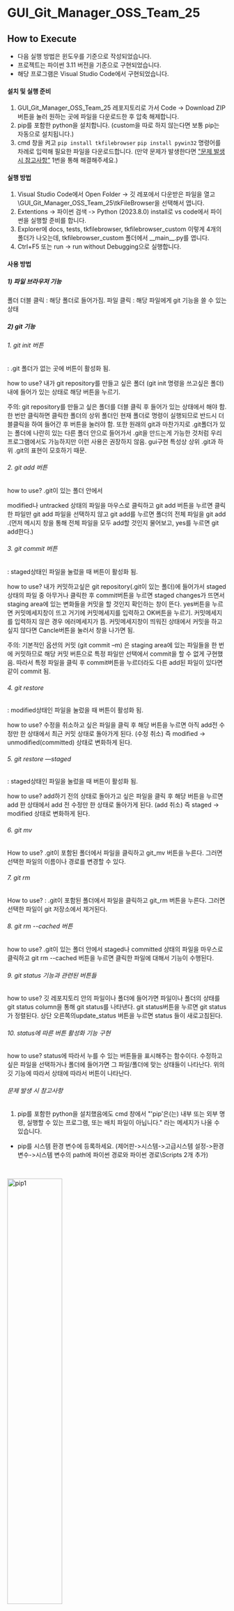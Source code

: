 # GUI_Git_Manager_OSS_Team_25






## How to Execute

- 다음 실행 방법은 윈도우를 기준으로 작성되었습니다.
- 프로젝트는 파이썬 3.11 버전을 기준으로 구현되었습니다.  
- 해당 프로그램은 Visual Studio Code에서 구현되었습니다.


#### 설치 및 실행 준비
1. GUI_Git_Manager_OSS_Team_25 레포지토리로 가서 Code -> Download ZIP 버튼을 눌러 원하는 곳에 파일을 다운로드한 후 압축 해제합니다.
2. pip를 포함한 python을 설치합니다. (custom을 따로 하지 않는다면 보통 pip는 자동으로 설치됩니다.)
3. cmd 창을 켜고
```pip install tkfilebrowser```
```pip install pywin32```
명령어를 차례로 입력해 필요한 파일을 다운로드합니다.  (만약 문제가 발생한다면 ["문제 발생 시 참고사항"](#문제-발생-시-참고사항) 1번을 통해 해결해주세요.) 



#### 실행 방법
1. Visual Studio Code에서 Open Folder -> 깃 레포에서 다운받은 파일을 열고 \GUI_Git_Manager_OSS_Team_25\tkFileBrowser을 선택해서 엽니다.
2. Extentions -> 파이썬 검색 -> Python (2023.8.0) install로 vs code에서 파이썬을 실행할 준비를 합니다.
3. Explorer에 docs, tests, tkfilebrowser, tkfilebrowser_custom 이렇게 4개의 폴더가 나오는데, tkfilebrowser_custom 폴더에서 \_\_main\_\_.py를 엽니다.
4. Ctrl+F5 또는 run -> run without Debugging으로 실행합니다.  


#### 사용 방법
##### 1) 파일 브라우저 기능
폴더 더블 클릭 : 해당 폴더로 들어가짐.
파일 클릭 : 해당 파일에게 git 기능을 쓸 수 있는 상태

##### 2) git 기능
###### 1. git init 버튼
  : .git 폴더가 없는 곳에 버튼이 활성화 됨.
  
  how to use? 내가 git repository를 만들고 싶은 폴더 (git init 명령을 쓰고싶은 폴더) 내에 들어가 있는 상태로 해당 버튼을 누르기. 
  
  주의: git repository를 만들고 싶은 폴더를 더블 클릭 후 들어가 있는 상태에서 해야 함. 한 번만 클릭하면 클릭한 폴더의 상위 폴더인 현재 폴더로 명령이 실행되므로 반드시 더블클릭을 하여 들어간 후 버튼을 눌러야 함. 또한 원래의 git과 마찬가지로 .git폴더가 있는 폴더에 나란히 있는 다른 폴더 안으로 들어가서 .git을 만드는게 가능한 것처럼 우리 프로그램에서도 가능하지만 이런 사용은 권장하지 않음. gui구현 특성상 상위 .git과 하위 .git의 표현이 모호하기 때문.

###### 2. git add 버튼

how to use? .git이 있는 폴더 안에서

modified나 untracked 상태의 파일을 마우스로 클릭하고 git add 버튼을 누르면 클릭한 파일만 git add
파일을 선택하지 않고 git add를 누르면 폴더의 전체 파일을 git add .(먼저 메시지 창을 통해 전체 파일을 모두 add할 것인지 물어보고, yes를 누르면 git add한다.)

###### 3. git commit 버튼

: staged상태인 파일을 눌렀을 때 버튼이 활성화 됨.

how to use? 내가 커밋하고싶은 git repository(.git이 있는 폴더)에 들어가서 staged 상태의 파일 중 아무거나 클릭한 후 commit버튼을 누르면 staged changes가 뜨면서 staging area에 있는 변화들을 커밋을 할 것인지 확인하는 창이 뜬다. yes버튼을 누르면 커밋메세지창이 뜨고 거기에 커밋메세지를 입력하고 OK버튼을 누르기. 커밋메세지를 입력하지 않은 경우 에러메세지가 뜸. 커밋메세지창이 띄워진 상태에서 커밋을 하고 싶지 않다면 Cancle버튼을 눌러서 창을 나가면 됨.

주의: 기본적인 옵션의 커밋 (git commit –m) 은 staging area에 있는 파일들을 한 번에 커밋하므로 해당 커밋 버튼으로 특정 파일만 선택에서 commit을 할 수 없게 구현했음. 따라서 특정 파일을 클릭 후 commit버튼을 누르더라도 다른 add된 파일이 있다면 같이 commit 됨.

###### 4. git restore

: modified상태인 파일을 눌렀을 때 버튼이 활성화 됨.

how to use? 수정을 취소하고 싶은 파일을 클릭 후 해당 버튼을 누르면 아직 add전 수정만 한 상태에서 최근 커밋 상태로 돌아가게 된다. (수정 취소) 
즉 modified -> unmodified(committed) 상태로 변화하게 된다. 

###### 5. git restore —staged
: staged상태인 파일을 눌렀을 때 버튼이 활성화 됨.

how to use? add하기 전의 상태로 돌아가고 싶은 파일을 클릭 후 해당 버튼을 누르면 add 한 상태에서 add 전 수정만 한 상태로 돌아가게 된다. (add 취소) 
즉 staged -> modified 상태로 변화하게 된다.

###### 6. git mv

How to use? .git이 포함된 폴더에서 파일을 클릭하고 git_mv 버튼을 누른다. 그러면 선택한 파일의 이름이나 경로를 변경할 수 있다.

###### 7. git rm

How to use? : .git이 포함된 폴더에서 파일을 클릭하고 git_rm 버튼을 누른다. 그러면 선택한 파일이 git 저장소에서 제거된다.

###### 8. git rm --cached 버튼

how to use?
.git이 있는 폴더 안에서 staged나 committed 상태의 파일을 마우스로 클릭하고 git rm --cached 버튼을 누르면 클릭한 파일에 대해서 기능이 수행된다.

###### 9. git status 기능과 관련된 버튼들

how to use? 깃 레포지토리 안의 파일이나 폴더에 들어가면 파일이나 폴더의 상태를 git status column을 통해 git status를 나타낸다. git status버튼을 누르면 git status가 정렬된다. 상단 오른쪽의update_status 버튼을 누르면 status 들이 새로고침된다.

###### 10. status에 따른 버튼 활성화 기능 구현
how to use? status에 따라서 누를 수 있는 버튼들을 표시해주는 함수이다. 수정하고 싶은 파일을 선택하거나 폴더에 들어가면 그 파일/폴더에 맞는 상태들이 나타난다. 위의 깃 기능에 따라서 상태에 따라서 버튼이 나타난다.


###### 문제 발생 시 참고사항
1. pip를 포함한 python을 설치했음에도 cmd 창에서 "'pip'은(는) 내부 또는 외부 명령, 실행할 수 있는 프로그램, 또는 배치 파일이 아닙니다." 라는 메세지가 나올 수 있습니다.
- pip를 시스템 환경 변수에 등록하세요. (제어판->시스템->고급시스템 설정->환경변수->시스템 변수의 path에 파이썬 경로와 파이썬 경로\Scripts 2개 추가)
</br>

<img width="50%" alt="pip1" src="https://github.com/Mustang1234/GUI_Git_Manager_OSS_Team_25/assets/80468377/5e1352d0-9b7f-45c2-860c-b2aec702ff16"></img></br>
제어판에서 시스템 및 보안 클릭</br>


<img width="50%" alt="pip2" src="https://github.com/Mustang1234/GUI_Git_Manager_OSS_Team_25/assets/80468377/246b3387-2c71-427f-9bf2-0f93de8b66e1"></img></br>
시스템 클릭</br>


<img width="308" alt="pip3" src="https://github.com/Mustang1234/GUI_Git_Manager_OSS_Team_25/assets/80468377/20d87c83-0e1b-4c3f-83d7-1341b9d4a7fd"></img></br>
고급시스템 설정 클릭</br>


<img width="340" alt="pip4" src="https://github.com/Mustang1234/GUI_Git_Manager_OSS_Team_25/assets/80468377/a9171bbf-8f29-4272-bb5f-dceebfb661dc"></img></br>
환경변수 클릭</br>


<img width="319" alt="pip5" src="https://github.com/Mustang1234/GUI_Git_Manager_OSS_Team_25/assets/80468377/59ceecfa-f21a-40ab-a95c-a6eef852ac9f"></img></br>
하단 시스템 변수의 Path 항목 더블클릭</br>


<img width="454" alt="pip6" src="https://github.com/Mustang1234/GUI_Git_Manager_OSS_Team_25/assets/80468377/d2c82099-7512-4ab8-9ea7-8be1a02a2ea5"></img></br>
본인의 파이썬 경로를 복사해와서 파이썬 경로, 파이썬경로\scripts 두 개를 추가</br>



- 그 다음 cmd 창을 새로 켜서 위의 명령어를 실행합니다.</br>
["설치 및 실행 준비"](#설치-및-실행-준비) 3번 다시 시도하기.
